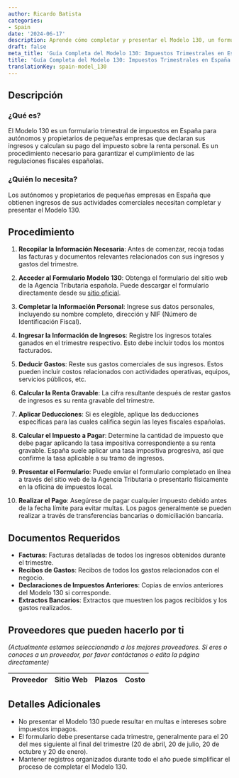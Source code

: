 ```yaml
---
author: Ricardo Batista
categories:
- Spain
date: '2024-06-17'
description: Aprende cómo completar y presentar el Modelo 130, un formulario de impuestos trimestral esencial para autónomos y pequeños empresarios en España.
draft: false
meta_title: 'Guía Completa del Modelo 130: Impuestos Trimestrales en España'
title: 'Guía Completa del Modelo 130: Impuestos Trimestrales en España'
translationKey: spain-model_130
---
```



## Descripción

### ¿Qué es?
El Modelo 130 es un formulario trimestral de impuestos en España para autónomos y propietarios de pequeñas empresas que declaran sus ingresos y calculan su pago del impuesto sobre la renta personal. Es un procedimiento necesario para garantizar el cumplimiento de las regulaciones fiscales españolas.

### ¿Quién lo necesita?
Los autónomos y propietarios de pequeñas empresas en España que obtienen ingresos de sus actividades comerciales necesitan completar y presentar el Modelo 130.

## Procedimiento

1. **Recopilar la Información Necesaria**: Antes de comenzar, recoja todas las facturas y documentos relevantes relacionados con sus ingresos y gastos del trimestre.

2. **Acceder al Formulario Modelo 130**: Obtenga el formulario del sitio web de la Agencia Tributaria española. Puede descargar el formulario directamente desde su [sitio oficial](https://www.agenciatributaria.es/).

3. **Completar la Información Personal**: Ingrese sus datos personales, incluyendo su nombre completo, dirección y NIF (Número de Identificación Fiscal).

4. **Ingresar la Información de Ingresos**: Registre los ingresos totales ganados en el trimestre respectivo. Esto debe incluir todos los montos facturados.

5. **Deducir Gastos**: Reste sus gastos comerciales de sus ingresos. Estos pueden incluir costos relacionados con actividades operativas, equipos, servicios públicos, etc.

6. **Calcular la Renta Gravable**: La cifra resultante después de restar gastos de ingresos es su renta gravable del trimestre.

7. **Aplicar Deducciones**: Si es elegible, aplique las deducciones específicas para las cuales califica según las leyes fiscales españolas.

8. **Calcular el Impuesto a Pagar**: Determine la cantidad de impuesto que debe pagar aplicando la tasa impositiva correspondiente a su renta gravable. España suele aplicar una tasa impositiva progresiva, así que confirme la tasa aplicable a su tramo de ingresos.

9. **Presentar el Formulario**: Puede enviar el formulario completado en línea a través del sitio web de la Agencia Tributaria o presentarlo físicamente en la oficina de impuestos local.

10. **Realizar el Pago**: Asegúrese de pagar cualquier impuesto debido antes de la fecha límite para evitar multas. Los pagos generalmente se pueden realizar a través de transferencias bancarias o domiciliación bancaria.

## Documentos Requeridos

- **Facturas**: Facturas detalladas de todos los ingresos obtenidos durante el trimestre.
- **Recibos de Gastos**: Recibos de todos los gastos relacionados con el negocio.
- **Declaraciones de Impuestos Anteriores**: Copias de envíos anteriores del Modelo 130 si corresponde.
- **Extractos Bancarios**: Extractos que muestren los pagos recibidos y los gastos realizados.

## Proveedores que pueden hacerlo por ti
_(Actualmente estamos seleccionando a los mejores proveedores. Si eres o conoces a un proveedor, por favor contáctanos o edita la página directamente)_

| Proveedor        |     Sitio Web     |     Plazos    |       Costo      |
| --------------- | --------------- |  :-------------: | :-------------: |

## Detalles Adicionales
- No presentar el Modelo 130 puede resultar en multas e intereses sobre impuestos impagos.
- El formulario debe presentarse cada trimestre, generalmente para el 20 del mes siguiente al final del trimestre (20 de abril, 20 de julio, 20 de octubre y 20 de enero).
- Mantener registros organizados durante todo el año puede simplificar el proceso de completar el Modelo 130.